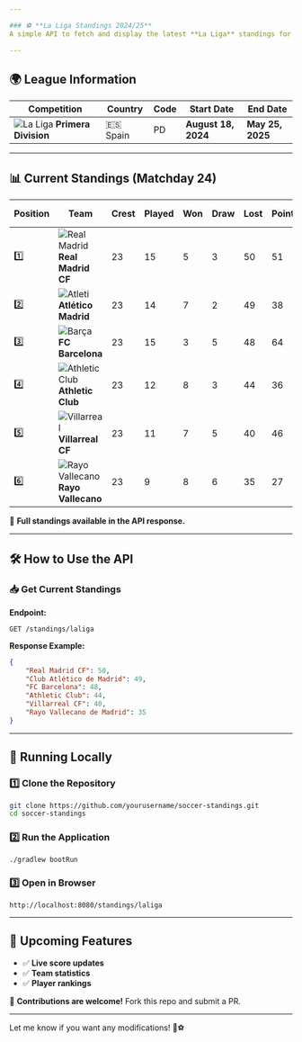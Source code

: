 ```yaml
---

### ⚽ **La Liga Standings 2024/25**  
A simple API to fetch and display the latest **La Liga** standings for the **2024/25** season.

---
```


## 🌍 **League Information**
| Competition | Country | Code | Start Date | End Date |
|------------|---------|------|------------|------------|
| ![La Liga](https://crests.football-data.org/laliga.png) **Primera Division** | 🇪🇸 Spain | PD | **August 18, 2024** | **May 25, 2025** |

---

## 📊 **Current Standings** (Matchday 24)
| Position | Team | Crest | Played | Won | Draw | Lost | Points | Goals For | Goals Against | Goal Difference |
|----------|------|------|--------|------|------|------|--------|-----------|--------------|----------------|
| 1️⃣ | ![Real Madrid](https://crests.football-data.org/86.png) **Real Madrid CF** | 23 | 15 | 5 | 3 | 50 | 51 | 22 | +29 |
| 2️⃣ | ![Atleti](https://crests.football-data.org/78.png) **Atlético Madrid** | 23 | 14 | 7 | 2 | 49 | 38 | 15 | +23 |
| 3️⃣ | ![Barça](https://crests.football-data.org/81.png) **FC Barcelona** | 23 | 15 | 3 | 5 | 48 | 64 | 25 | +39 |
| 4️⃣ | ![Athletic Club](https://crests.football-data.org/77.png) **Athletic Club** | 23 | 12 | 8 | 3 | 44 | 36 | 20 | +16 |
| 5️⃣ | ![Villarreal](https://crests.football-data.org/94.png) **Villarreal CF** | 23 | 11 | 7 | 5 | 40 | 46 | 34 | +12 |
| 6️⃣ | ![Rayo Vallecano](https://crests.football-data.org/87.png) **Rayo Vallecano** | 23 | 9 | 8 | 6 | 35 | 27 | 24 | +3 |

🔗 **Full standings available in the API response.**  

---

## 🛠 **How to Use the API**
### 📥 **Get Current Standings**
**Endpoint:**  
```http
GET /standings/laliga
```
**Response Example:**
```json
{
    "Real Madrid CF": 50,
    "Club Atlético de Madrid": 49,
    "FC Barcelona": 48,
    "Athletic Club": 44,
    "Villarreal CF": 40,
    "Rayo Vallecano de Madrid": 35
}
```

---

## 🚀 **Running Locally**
### **1️⃣ Clone the Repository**
```sh
git clone https://github.com/yourusername/soccer-standings.git
cd soccer-standings
```
### **2️⃣ Run the Application**
```sh
./gradlew bootRun
```
### **3️⃣ Open in Browser**
```
http://localhost:8080/standings/laliga
```

---

## 📌 **Upcoming Features**
- ✅ **Live score updates**  
- ✅ **Team statistics**  
- ✅ **Player rankings**  

🚀 **Contributions are welcome!** Fork this repo and submit a PR.

---

Let me know if you want any modifications! 🚀⚽
